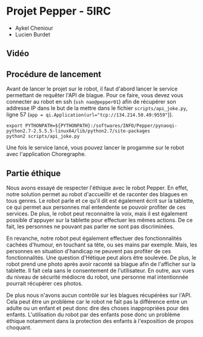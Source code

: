 # Projet Pepper - 5IRC

* Aykel Cheniour
* Lucien Burdet

## Vidéo

## Procédure de lancement 

Avant de lancer le projet sur le robot, il faut d'abord lancer le service permettant de requêter l'API de blague.
Pour ce faire, vous devez vous connecter au robot en ssh (```ssh nao@pepper01```) afin de récupérer son addresse IP dans le but de la mettre dans le fichier ```scripts/api_joke.py```, ligne 57 (```app = qi.Application(url="tcp://134.214.50.49:9559"```)).
```
export PYTHONPATH=${PYTHONPATH}:/softwares/INFO/Pepper/pynaoqi-python2.7-2.5.5.5-linux64/lib/python2.7/site-packages
python2 scripts/api_joke.py
```

Une fois le service lancé, vous pouvez lancer le progamme sur le robot avec l'application Choregraphe.

## Partie éthique

Nous avons essayé de respecter l'éthique avec le robot Pepper. 
En effet, notre solution permet au robot d'accueillir et de raconter des blagues en tous genres. Le robot parle et ce qu'il dit est également écrit sur la tablette, ce qui permet aux personnes mal entendente se pouvoir profiter de ces services. De plus, le robot peut reconnaitre la voix, mais il est également possible d'appuyer sur la tablette pour effectuer les mêmes actions. De ce fait, les personnes ne pouvant pas parler ne sont pas discriminées.

En revanche, notre robot peut également effectuer des fonctionnalités cachées d'humour, en touchant sa tête, ou ses mains par exemple. Mais, les personnes en situation d'handicap ne peuvent pas profiter de ces fonctionnalités. Une question d'Hétique peut alors être soulevée.
De plus, le robot prend une photo après avoir raconté sa blague afin de l'afficher sur la tablette. Il fait cela sans le consentement de l'utilisateur. En outre, aux vues du niveau de sécurité médiocre du robot, une personne mal intentionnée pourrait récupérer ces photos.

De plus nous n'avons aucun contrôle sur les blagues récupérées sur l'API. Cela peut être un problème car le robot ne fait pas la différence entre un adulte ou un enfant et peut donc dire des choses inappropriées pour des enfants. L'utilisation du robot par des enfants pose donc un problème éthique notamment dans la protection des enfants à l'exposition de propos choquant.